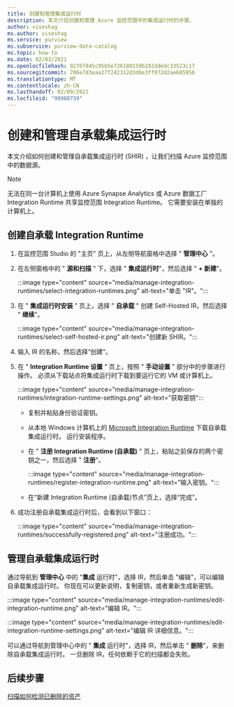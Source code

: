 ```yaml
---
title: 创建和管理集成运行时
description: 本文介绍创建和管理 Azure 监控范围中的集成运行时的步骤。
author: viseshag
ms.author: viseshag
ms.service: purview
ms.subservice: purview-data-catalog
ms.topic: how-to
ms.date: 02/03/2021
ms.openlocfilehash: 9276f845c95b5e736180159b282ddedc33523c17
ms.sourcegitcommit: 706e7d3eaa27f242312d3d8e3ff072d2ae685956
ms.translationtype: MT
ms.contentlocale: zh-CN
ms.lasthandoff: 02/09/2021
ms.locfileid: "99980739"
---
```

# <a name="create-and-manage-a-self-hosted-integration-runtime"></a>创建和管理自承载集成运行时

本文介绍如何创建和管理自承载集成运行时 (SHIR) ，让我们扫描 Azure 监控范围中的数据源。

> [!NOTE]
> 无法在同一台计算机上使用 Azure Synapse Analytics 或 Azure 数据工厂 Integration Runtime 共享监控范围 Integration Runtime。 它需要安装在单独的计算机上。

## <a name="create-a-self-hosted-integration-runtime"></a>创建自承载 Integration Runtime

1. 在监控范围 Studio 的 "主页" 页上，从左侧导航窗格中选择 " **管理中心** "。

2. 在左侧窗格中的 " **源和扫描** " 下，选择 " **集成运行时**"，然后选择 " **+ 新建**"。

   :::image type="content" source="media/manage-integration-runtimes/select-integration-runtimes.png" alt-text="单击 &quot;IR&quot;。":::

3. 在 " **集成运行时安装** " 页上，选择 " **自承载** " 创建 Self-Hosted IR，然后选择 " **继续**"。

   :::image type="content" source="media/manage-integration-runtimes/select-self-hosted-ir.png" alt-text="创建新 SHIR。":::

4. 输入 IR 的名称，然后选择“创建”。

5. 在 " **Integration Runtime 设置** " 页上，按照 " **手动设置** " 部分中的步骤进行操作。 必须从下载站点将集成运行时下载到要运行它的 VM 或计算机上。

   :::image type="content" source="media/manage-integration-runtimes/integration-runtime-settings.png" alt-text="获取密钥":::

   - 复制并粘贴身份验证密钥。

   - 从本地 Windows 计算机上的 [Microsoft Integration Runtime](https://www.microsoft.com/download/details.aspx?id=39717) 下载自承载集成运行时。 运行安装程序。

   - 在 " **注册 Integration Runtime (自承载)** " 页上，粘贴之前保存的两个密钥之一，然后选择 " **注册**"。

     :::image type="content" source="media/manage-integration-runtimes/register-integration-runtime.png" alt-text="输入密钥。":::

   - 在“新建 Integration Runtime (自承载)节点”页上，选择“完成”。 

6. 成功注册自承载集成运行时后，会看到以下窗口：

   :::image type="content" source="media/manage-integration-runtimes/successfully-registered.png" alt-text="注册成功。":::

## <a name="manage-a-self-hosted-integration-runtime"></a>管理自承载集成运行时

通过导航到 **管理中心** 中的 "**集成** 运行时"，选择 IR，然后单击 "编辑"，可以编辑自承载集成运行时。 你现在可以更新说明，复制密钥，或者重新生成新密钥。

:::image type="content" source="media/manage-integration-runtimes/edit-integration-runtime.png" alt-text="编辑 IR。":::

:::image type="content" source="media/manage-integration-runtimes/edit-integration-runtime-settings.png" alt-text="编辑 IR 详细信息。":::

可以通过导航到管理中心中的 " **集成** 运行时"，选择 IR，然后单击 " **删除**"，来删除自承载集成运行时。 一旦删除 IR，任何依赖于它的扫描都会失败。

## <a name="next-steps"></a>后续步骤

[扫描如何检测已删除的资产](concept-detect-deleted-assets.md)
